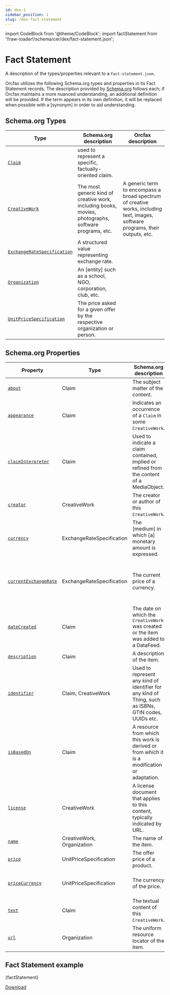 ```yaml
---
id: dex-1
sidebar_position: 1
slug: /dex-fact-statement
---
```


import CodeBlock from '@theme/CodeBlock';
import factStatement from '!!raw-loader!/schema/cer/dex/fact-statement.json';

# Fact Statement

A description of the types/properties relevant to a
`fact-statement.json`.

Orcfax utilizes the following Schema.org types and properties in its Fact
Statement records. The description provided by [Schema.org][schema-1]
follows each; if Orcfax maintains a more nuanced understanding, an additional
definition will be provided. If the term appears in its own definition, it will
be replaced when possible with a \[synonym\] in order to aid understanding.

[schema-1]: https://schema.org/

## Schema.org Types

| Type     | Schema.org description     | Orcfax description     |
| -------- | ---------------------------| ---------------------- |
| [`Claim`][type-1] | used to represent a specific, factually-oriented claim.|  |
| [`CreativeWork`][type-2] | The most generic kind of creative work, including books, movies, photographs, software programs, etc.| A generic term to encompass a broad spectrum of creative works, including text, images, software programs, their outputs, etc.|
| [`ExchangeRateSpecification`][type-3] | A structured value representing exchange rate.|  |
| [`Organization`][type-4] | An \[entity\] such as a school, NGO, corporation, club, etc.|  |
| [`UnitPriceSpecification`][type-5] | The price asked for a given offer by the respective organization or person.|  |

[type-1]: https://schema.org/Claim
[type-2]: https://schema.org/CreativeWork
[type-3]: https://schema.org/ExchangeRateSpecification
[type-4]: https://schema.org/Organization
[type-5]: https://schema.org/UnitPriceSpecification

## Schema.org Properties

| Property     | Type     | Schema.org description     | Orcfax definition     |
| ------------ | -------- | ---------------------------| --------------------- |
| [`about`][prop-1] | Claim     | The subject matter of the content.|  |
| [`appearance`][prop-2] | Claim     | Indicates an occurrence of a `Claim` in some `CreativeWork`.|  |
| [`claimInterpreter`][prop-3] | Claim     | Used to indicate a claim contained, implied or refined from the content of a MediaObject.| An entity that has derived a `Claim`, implied or refined from, the content of one or more `MediaObjects`.|
| [`creator`][prop-4] | CreativeWork     | The creator or author of this `CreativeWork`.|  |
| [`currency`][prop-5] | ExchangeRateSpecification     | The \[medium\] in which \[a\] monetary amount is expressed.|  |
| [`currentExchangeRate`][prop-6] | ExchangeRateSpecification     | The current price of a currency.| The current value of the quote currency against a base currency.|
| [`dateCreated`][prop-7] | Claim     | The date on which the `CreativeWork` was created or the item was added to a DataFeed.|  |
| [`description`][prop-8] | Claim     | A description of the item.|  |
| [`identifier`][prop-9] | Claim, CreativeWork     | Used to represent any kind of identifier for any kind of Thing, such as ISBNs, GTIN codes, UUIDs etc.|  |
| [`isBasedOn`][prop-10] | Claim     | A resource from which this work is derived or from which it is a modification or adaptation.|  |
| [`license`][prop-11] | CreativeWork     | A license document that applies to this content, typically indicated by URL.|  |
| [`name`][prop-12] | CreativeWork, Organization     | The name of the item.|  |
| [`price`][prop-13] | UnitPriceSpecification     | The offer price of a product.| The stated cost of a thing.|
| [`priceCurrency`][prop-14] | UnitPriceSpecification     | The currency of the price.| The currency in which the price is expressed.|
| [`text`][prop-15] | Claim     | The textual content of this `CreativeWork`.|  |
| [`url`][prop-16] | Organization     | The uniform resource locator of the item.|  |

[prop-1]: https://schema.org/about
[prop-2]: https://schema.org/appearance
[prop-3]: https://schema.org/claimInterpreter
[prop-4]: https://schema.org/creator
[prop-5]: https://schema.org/currency
[prop-6]: https://schema.org/currentExchangeRate
[prop-7]: https://schema.org/dateCreated
[prop-8]: https://schema.org/description
[prop-9]: https://schema.org/identifier
[prop-10]: https://schema.org/isBasedOn
[prop-11]: https://schema.org/license
[prop-12]: https://schema.org/name
[prop-13]: https://schema.org/price
[prop-14]: https://schema.org/priceCurrency
[prop-15]: https://schema.org/text
[prop-16]: https://schema.org/url

## Fact Statement example

<CodeBlock language="jsx">{factStatement}</CodeBlock>

<a target="_blank" href="/schema/cer/dex/fact-statement.json" download="fact-statement.json">Download</a>
